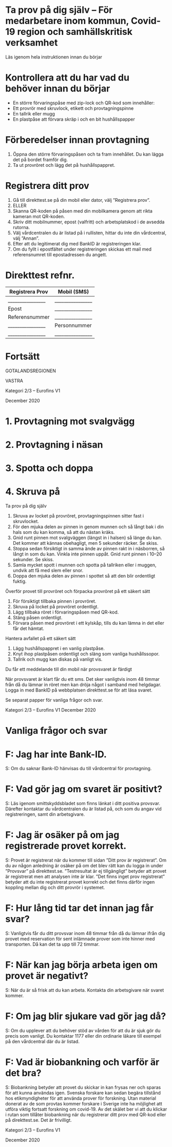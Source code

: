 # Ta prov på dig själv – För medarbetare inom kommun, Covid-19 region och samhällskritisk verksamhet

Läs igenom hela instruktionen innan du börjar

# Kontrollera att du har vad du behöver innan du börjar

- En större förvaringspåse med zip-lock och QR-kod som innehåller:
- Ett provrör med skruvlock, etikett och provtagningspinne
- En tallrik eller mugg
- En plastpåse att förvara skräp i och en bit hushållspapper

# Förberedelser innan provtagning

1. Öppna den större förvaringspåsen och ta fram innehållet. Du kan lägga det på bordet framför dig.
2. Ta ut provröret och lägg det på hushållspappret.

# Registrera ditt prov

1. Gå till direkttest.se på din mobil eller dator, välj ”Registrera prov”.
2. ELLER
3. Skanna QR-koden på påsen med din mobilkamera genom att rikta kameran mot QR-koden.
4. Skriv ditt mobilnummer, epost (valfritt) och arbetsplatskod i de avsedda rutorna.
5. Välj vårdcentralen du är listad på i rullisten, hittar du inte din vårdcentral, välj ”Annan”.
6. Efter att du legitimerat dig med BankID är registreringen klar.
7. Om du fyllt i epostfältet under registreringen skickas ett mail med referensnumret till epostadressen du angett.

# Direkttest refnr.

|Registrera Prov|Mobil (SMS)|
|---|---|
|________________|________________|
|Epost|________________|
|Referensnummer|________________|
|________________|Personnummer|
|________________|________________|

# Fortsätt

GOTALANDSREGIONEN

VASTRA

Kategori 2/3 – Eurofins V1

December 2020

# 1. Provtagning mot svalgvägg

# 2. Provtagning i näsan

# 3. Spotta och doppa

# 4. Skruva på

Ta prov på dig själv

1. Skruva av locket på provröret, provtagningspinnen sitter fast i skruvlocket.
2. För den mjuka delen av pinnen in genom munnen och så långt bak i din hals som du kan komma, så att du nästan kräks.
3. Gnid runt pinnen mot svalgväggen (längst in i halsen) så länge du kan. Det kommer att kännas obehagligt, men 5 sekunder räcker. Se skiss.
4. Stoppa sedan försiktigt in samma ände av pinnen rakt in i näsborren, så långt in som du kan. Vinkla inte pinnen uppåt. Gnid runt pinnen i 10–20 sekunder. Se skiss.
5. Samla mycket spott i munnen och spotta på tallriken eller i muggen, undvik att få med slem eller snor.
6. Doppa den mjuka delen av pinnen i spottet så att den blir ordentligt fuktig.

Överför provet till provröret och förpacka provröret på ett säkert sätt

1. För försiktigt tillbaka pinnen i provröret.
2. Skruva på locket på provröret ordentligt.
3. Lägg tillbaka röret i förvaringspåsen med QR-kod.
4. Stäng påsen ordentligt.
5. Förvara påsen med provröret i ett kylskåp, tills du kan lämna in det eller får det hämtat.

Hantera avfallet på ett säkert sätt

1. Lägg hushållspappret i en vanlig plastpåse.
2. Knyt ihop plastpåsen ordentligt och släng som vanliga hushållssopor.
3. Tallrik och mugg kan diskas på vanligt vis.

Du får ett meddelande till din mobil när provsvaret är färdigt

När provsvaret är klart får du ett sms. Det sker vanligtvis inom 48 timmar från då du lämnar in röret men kan dröja något i samband med helgdagar. Logga in med BankID på webbplatsen direkttest.se för att läsa svaret.

Se separat papper för vanliga frågor och svar.

Kategori 2/3 – Eurofins V1                              December 2020

# Vanliga frågor och svar

# F: Jag har inte Bank-ID.

S: Om du saknar Bank-ID hänvisas du till vårdcentral för provtagning.

# F: Vad gör jag om svaret är positivt?

S: Läs igenom smittskyddsbladet som finns länkat i ditt positiva provsvar. Därefter kontaktar du vårdcentralen du är listad på, och som du angav vid registreringen, samt din arbetsgivare.

# F: Jag är osäker på om jag registrerade provet korrekt.

S: Provet är registrerat när du kommer till sidan ”Ditt prov är registrerat”. Om du av någon anledning är osäker på om det blev rätt kan du logga in under ”Provsvar” på direkttest.se. ”Testresultat är ej tillgängligt” betyder att provet är registrerat men att analysen inte är klar. ”Det finns inget prov registrerat” betyder att du inte registrerat provet korrekt och det finns därför ingen koppling mellan dig och ditt provrör i systemet.

# F: Hur lång tid tar det innan jag får svar?

S: Vanligtvis får du ditt provsvar inom 48 timmar från då du lämnar ifrån dig provet med reservation för sent inlämnade prover som inte hinner med transporten. Då kan det ta upp till 72 timmar.

# F: När kan jag börja arbeta igen om provet är negativt?

S: När du är så frisk att du kan arbeta. Kontakta din arbetsgivare när svaret kommer.

# F: Om jag blir sjukare vad gör jag då?

S: Om du upplever att du behöver stöd av vården för att du är sjuk gör du precis som vanligt. Du kontaktar 1177 eller din ordinarie läkare till exempel på den vårdcentral där du är listad.

# F: Vad är biobankning och varför är det bra?

S: Biobankning betyder att provet du skickar in kan frysas ner och sparas för att kunna användas igen. Svenska forskare kan sedan begära tillstånd hos etikmyndigheter för att använda prover för forskning. Utan material donerat av de som provtas kommer forskare i Sverige inte ha möjlighet att utföra viktig fortsatt forskning om covid-19. Av det skälet ber vi att du klickar i rutan som tillåter biobankning när du registrerar ditt prov med QR-kod eller på direkttest.se. Det är frivilligt.

Kategori 2/3 – Eurofins V1

December 2020